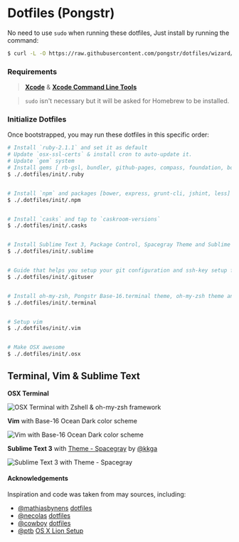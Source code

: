 Dotfiles (Pongstr)
========

No need to use `sudo` when running these dotfiles, Just install by running the command:

```bash
$ curl -L -O https://raw.githubusercontent.com/pongstr/dotfiles/wizard/install.sh && sh install.sh
```


### Requirements

> **[Xcode](https://developer.apple.com/xcode/)** &amp; **[Xcode Command Line Tools](https://developer.apple.com/downloads)**

> `sudo` isn't necessary but it will be asked for Homebrew to be installed.


### Initialize Dotfiles

Once bootstrapped, you may run these dotfiles in this specific order:

```bash
# Install `ruby-2.1.1` and set it as default
# Update `osx-ssl-certs` & install cron to auto-update it.
# Update `gem` system
# Install gems [ rb-gsl, bundler, github-pages, compass, foundation, boostrap-sass]
$ ./.dotfiles/init/.ruby


# Install `npm` and packages [bower, express, grunt-cli, jshint, less]
$ ./.dotfiles/init/.npm


# Install `casks` and tap to `caskroom-versions`
$ ./.dotfiles/init/.casks


# Install Sublime Text 3, Package Control, Spacegray Theme and Sublime Text Packages
$ ./.dotfiles/init/.sublime


# Guide that helps you setup your git configuration and ssh-key setup for Github and Bitbucket
$ ./.dotfiles/init/.gituser


# Install oh-my-zsh, Pongstr Base-16.terminal theme, oh-my-zsh theme and configs
$ ./.dotfiles/init/.terminal


# Setup vim
$ ./.dotfiles/init/.vim


# Make OSX awesome
$ ./.dotfiles/init/.osx
```

Terminal, Vim &amp; Sublime Text
-------

**OSX Terminal**

![OSX Terminal with Zshell &amp; oh-my-zsh framework](http://farm4.staticflickr.com/3757/11662443365_f23de1f965_o.png)

**Vim** with Base-16 Ocean Dark color scheme

![Vim with Base-16 Ocean Dark color scheme](http://farm8.staticflickr.com/7337/11662693013_1f7e0ec158_o.png)

**Sublime Text 3** with [Theme - Spacegray](https://github.com/kkga/spacegray) by [@kkga](https://github.com/kkga)

![Sublime Text 3 with Theme - Spacegray ](http://farm4.staticflickr.com/3831/11663224596_107ca73f95_o.png)

#### Acknowledgements

Inspiration and code was taken from may sources, including:

  - [@mathiasbynens](https://github.com/mathiasbynens/) [dotfiles](https://github.com/mathiasbynens/dotfiles)
  - [@necolas](https://github.com/necolas/) [dotfiles](https://github.com/necolas/dotfiles)
  - [@cowboy](https://twitter.com/cowboy/) [dotfiles](https://github.com/cowboy/dotfiles)
  - [@ptb](https://github.com/ptb/) [OS X Lion Setup](https://github.com/ptb/Mac-OS-X-Lion-Setup)
